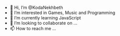 - 👋 Hi, I’m @KodaNekhbeth
- 👀 I’m interested in Games, Music and Programming
- 🌱 I’m currently learning JavaScript
- 💞️ I’m looking to collaborate on ...
- 📫 How to reach me ...

<!---
KodaNekhbeth/KodaNekhbeth is a ✨ special ✨ repository because its `README.md` (this file) appears on your GitHub profile.
You can click the Preview link to take a look at your changes.
--->

